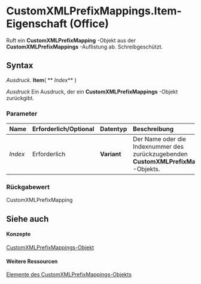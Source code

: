 
# CustomXMLPrefixMappings.Item-Eigenschaft (Office)

Ruft ein  **CustomXMLPrefixMapping** -Objekt aus der **CustomXMLPrefixMappings** -Auflistung ab. Schreibgeschützt.


## Syntax

 _Ausdruck_. **Item**( ** _Index_** )

 _Ausdruck_ Ein Ausdruck, der ein **CustomXMLPrefixMappings** -Objekt zurückgibt.


### Parameter



|**Name**|**Erforderlich/Optional**|**Datentyp**|**Beschreibung**|
|:-----|:-----|:-----|:-----|
| _Index_|Erforderlich|**Variant**|Der Name oder die Indexnummer des zurückzugebenden  **CustomXMLPrefixMapping** -Objekts.|

### Rückgabewert

CustomXMLPrefixMapping


## Siehe auch


#### Konzepte


[CustomXMLPrefixMappings-Objekt](7da5e1df-a436-ab54-4ea0-270f3edaf240.md)
#### Weitere Ressourcen


[Elemente des CustomXMLPrefixMappings-Objekts](http://msdn.microsoft.com/library/03fb6754-794d-2c9d-5775-8265e3bcb8e9%28Office.15%29.aspx)